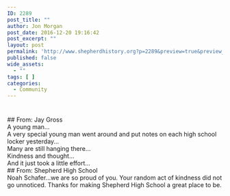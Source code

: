 ```yaml
---
ID: 2289
post_title: ""
author: Jon Morgan
post_date: 2016-12-20 19:16:42
post_excerpt: ""
layout: post
permalink: 'http://www.shepherdhistory.org?p=2289&preview=true&preview_id=2289'
published: false
wide_assets:
  - ""
tags: [ ]
categories:
  - Community
---
```

#
<div data-key="139"></div>
<div data-key="145"><span class="prism-token token  title important punctuation ">##</span><span class="prism-token token  title important"> From: Jay Gross</span></div>
<div data-key="147"></div>
<div data-key="171">A young man...</div>
<div data-key="173"></div>
<div data-key="175">A very special young man went around and put notes on each high school locker yesterday...</div>
<div data-key="177"></div>
<div data-key="179">Many are still hanging there...</div>
<div data-key="181"></div>
<div data-key="183">Kindness and thought...</div>
<div data-key="185"></div>
<div data-key="187">And it just took a little effort...</div>
<div data-key="211"></div>
<div data-key="189"></div>
<div data-key="203"><span class="prism-token token  title important punctuation ">##</span><span class="prism-token token  title important"> From: Shepherd High School</span></div>
<div data-key="193"></div>
<div data-key="201">Noah Schafer...we are so proud of you. Your random act of kindness did not go unnoticed. Thanks for making Shepherd High School a great place to be.</div>